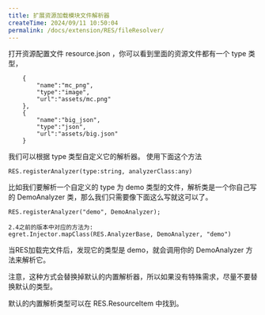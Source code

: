 ```yaml
---
title: 扩展资源加载模块文件解析器
createTime: 2024/09/11 10:50:04
permalink: /docs/extension/RES/fileResolver/
---
```

打开资源配置文件 resource.json ，你可以看到里面的资源文件都有一个 type 类型，

~~~
	{
		"name":"mc_png",
		"type":"image",
		"url":"assets/mc.png"
	},
	{
		"name":"big_json",
		"type":"json",
		"url":"assets/big.json"
	}
~~~
我们可以根据 type 类型自定义它的解析器。 使用下面这个方法

~~~
RES.registerAnalyzer(type:string, analyzerClass:any)
~~~

比如我们要解析一个自定义的 type 为 demo 类型的文件，解析类是一个你自己写的 DemoAnalyzer 类，那么我们只需要像下面这么写就这可以了。

~~~
RES.registerAnalyzer("demo", DemoAnalyzer);
~~~

~~~
2.4之前的版本中对应的方法为:
egret.Injector.mapClass(RES.AnalyzerBase, DemoAnalyzer, "demo")
~~~

当RES加载完文件后，发现它的类型是 demo，就会调用你的 DemoAnalyzer 方法来解析它。

注意，这种方式会替换掉默认的内置解析器，所以如果没有特殊需求，尽量不要替换默认的类型。

默认的内置解析类型可以在 RES.ResourceItem 中找到。
